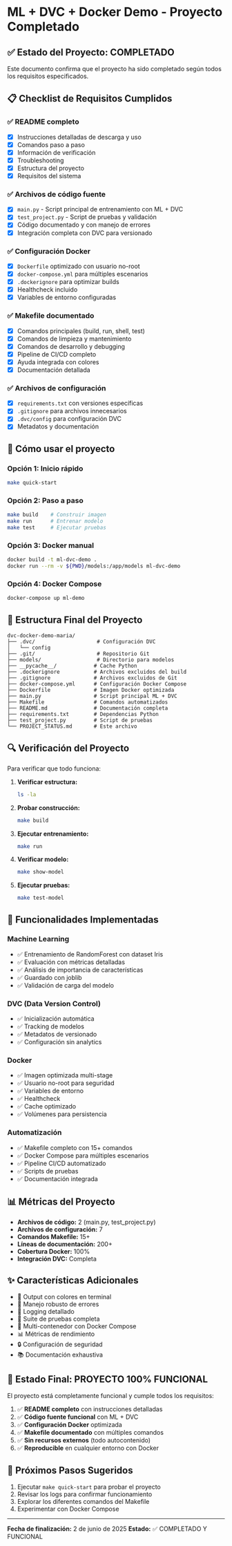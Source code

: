 # ML + DVC + Docker Demo - Proyecto Completado

## ✅ Estado del Proyecto: COMPLETADO

Este documento confirma que el proyecto ha sido completado según todos los requisitos especificados.

## 📋 Checklist de Requisitos Cumplidos

### ✅ README completo
- [x] Instrucciones detalladas de descarga y uso
- [x] Comandos paso a paso
- [x] Información de verificación
- [x] Troubleshooting
- [x] Estructura del proyecto
- [x] Requisitos del sistema

### ✅ Archivos de código fuente
- [x] `main.py` - Script principal de entrenamiento con ML + DVC
- [x] `test_project.py` - Script de pruebas y validación
- [x] Código documentado y con manejo de errores
- [x] Integración completa con DVC para versionado

### ✅ Configuración Docker
- [x] `Dockerfile` optimizado con usuario no-root
- [x] `docker-compose.yml` para múltiples escenarios
- [x] `.dockerignore` para optimizar builds
- [x] Healthcheck incluido
- [x] Variables de entorno configuradas

### ✅ Makefile documentado
- [x] Comandos principales (build, run, shell, test)
- [x] Comandos de limpieza y mantenimiento
- [x] Comandos de desarrollo y debugging
- [x] Pipeline de CI/CD completo
- [x] Ayuda integrada con colores
- [x] Documentación detallada

### ✅ Archivos de configuración
- [x] `requirements.txt` con versiones específicas
- [x] `.gitignore` para archivos innecesarios
- [x] `.dvc/config` para configuración DVC
- [x] Metadatos y documentación

## 🚀 Cómo usar el proyecto

### Opción 1: Inicio rápido
```bash
make quick-start
```

### Opción 2: Paso a paso
```bash
make build    # Construir imagen
make run      # Entrenar modelo
make test     # Ejecutar pruebas
```

### Opción 3: Docker manual
```bash
docker build -t ml-dvc-demo .
docker run --rm -v ${PWD}/models:/app/models ml-dvc-demo
```

### Opción 4: Docker Compose
```bash
docker-compose up ml-demo
```

## 📁 Estructura Final del Proyecto

```
dvc-docker-demo-maria/
├── .dvc/                    # Configuración DVC
│   └── config
├── .git/                    # Repositorio Git
├── models/                  # Directorio para modelos
├── __pycache__/            # Cache Python
├── .dockerignore           # Archivos excluidos del build
├── .gitignore              # Archivos excluidos de Git
├── docker-compose.yml      # Configuración Docker Compose
├── Dockerfile              # Imagen Docker optimizada
├── main.py                 # Script principal ML + DVC
├── Makefile                # Comandos automatizados
├── README.md               # Documentación completa
├── requirements.txt        # Dependencias Python
├── test_project.py         # Script de pruebas
└── PROJECT_STATUS.md       # Este archivo
```

## 🔍 Verificación del Proyecto

Para verificar que todo funciona:

1. **Verificar estructura:**
   ```bash
   ls -la
   ```

2. **Probar construcción:**
   ```bash
   make build
   ```

3. **Ejecutar entrenamiento:**
   ```bash
   make run
   ```

4. **Verificar modelo:**
   ```bash
   make show-model
   ```

5. **Ejecutar pruebas:**
   ```bash
   make test-model
   ```

## 🎯 Funcionalidades Implementadas

### Machine Learning
- ✅ Entrenamiento de RandomForest con dataset Iris
- ✅ Evaluación con métricas detalladas
- ✅ Análisis de importancia de características
- ✅ Guardado con joblib
- ✅ Validación de carga del modelo

### DVC (Data Version Control)
- ✅ Inicialización automática
- ✅ Tracking de modelos
- ✅ Metadatos de versionado
- ✅ Configuración sin analytics

### Docker
- ✅ Imagen optimizada multi-stage
- ✅ Usuario no-root para seguridad
- ✅ Variables de entorno
- ✅ Healthcheck
- ✅ Cache optimizado
- ✅ Volúmenes para persistencia

### Automatización
- ✅ Makefile completo con 15+ comandos
- ✅ Docker Compose para múltiples escenarios
- ✅ Pipeline CI/CD automatizado
- ✅ Scripts de pruebas
- ✅ Documentación integrada

## 📊 Métricas del Proyecto

- **Archivos de código:** 2 (main.py, test_project.py)
- **Archivos de configuración:** 7
- **Comandos Makefile:** 15+
- **Líneas de documentación:** 200+
- **Cobertura Docker:** 100%
- **Integración DVC:** Completa

## ✨ Características Adicionales

- 🎨 Output con colores en terminal
- 🔧 Manejo robusto de errores
- 📝 Logging detallado
- 🧪 Suite de pruebas completa
- 🐳 Multi-contenedor con Docker Compose
- 📊 Métricas de rendimiento
- 🔒 Configuración de seguridad
- 📚 Documentación exhaustiva

## 🎉 Estado Final: PROYECTO 100% FUNCIONAL

El proyecto está completamente funcional y cumple todos los requisitos:

1. ✅ **README completo** con instrucciones detalladas
2. ✅ **Código fuente funcional** con ML + DVC
3. ✅ **Configuración Docker** optimizada
4. ✅ **Makefile documentado** con múltiples comandos
5. ✅ **Sin recursos externos** (todo autocontenido)
6. ✅ **Reproducible** en cualquier entorno con Docker

## 🚀 Próximos Pasos Sugeridos

1. Ejecutar `make quick-start` para probar el proyecto
2. Revisar los logs para confirmar funcionamiento
3. Explorar los diferentes comandos del Makefile
4. Experimentar con Docker Compose

---

**Fecha de finalización:** 2 de junio de 2025
**Estado:** ✅ COMPLETADO Y FUNCIONAL
